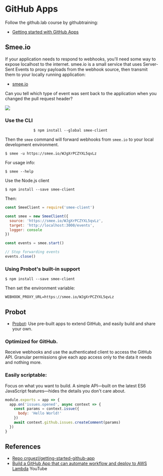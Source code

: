 # GitHub Apps

Follow the github.lab course by githubtraining:

* [Getting started with GitHub Apps](https://lab.github.com/githubtraining/getting-started-with-github-apps)


## Smee.io

If your application needs to respond to webhooks, you'll need some way to expose localhost to the internet. smee.io is a small service that uses Server-Sent Events to proxy payloads from the webhook source, then transmit them to your locally running application:

* [smee.io](https://smee.io/)

Can you tell which type of event was sent back to the application when you changed the pull request header?

![]({{site.baseurl}}/assets/images/smee-io.png)

### Use the CLI


                 $ npm install --global smee-client

Then the `smee` command will forward webhooks from `smee.io` to your local development environment.

```
$ smee -u https://smee.io/WJgXrPCZYXL5qvLz
```

For usage info:

```
$ smee --help
```

Use the Node.js client

```
$ npm install --save smee-client
```

Then:

```js
const SmeeClient = require('smee-client')

const smee = new SmeeClient({
  source: 'https://smee.io/WJgXrPCZYXL5qvLz',
  target: 'http://localhost:3000/events',
  logger: console
})

const events = smee.start()

// Stop forwarding events
events.close()
```

### Using Probot's built-in support

```
$ npm install --save smee-client
```

Then set the environment variable:

```
WEBHOOK_PROXY_URL=https://smee.io/WJgXrPCZYXL5qvLz
```

## Probot

* [Probot](https://probot.github.io/): Use pre-built apps to extend GitHub,
and easily build and share your own. 

### Optimized for GitHub.

Receive webhooks and use the authenticated client to access the GitHub API. Granular permissions give each app access only to the data it needs and nothing more.

### Easily scriptable:

Focus on what you want to build. A simple API—built on the latest ES6 JavaScript features—hides the details you don't care about.

```js
module.exports = app => {
  app.on('issues.opened', async context => {
    const params = context.issue({
      body: 'Hello World!'
    })
    await context.github.issues.createComment(params)
  })
}
```

## References

* [Repo crguezl/getting-started-github-app](https://github.com/crguezl/getting-started-github-apps)
* [Build a GitHub App that can automate workflow and deploy to AWS Lambda](https://youtu.be/7JZLipM8bT0) YouTube